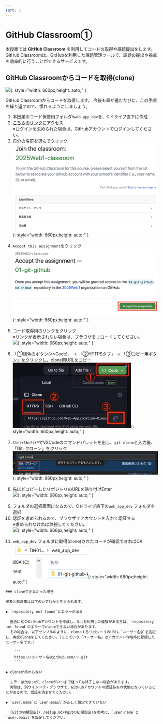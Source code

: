```yaml
---
sort: 3
---
```


# GitHub Classroom①

本授業では **GitHub Classroom** を利用してコードの取得や課題提出をします。
GitHub Classroomは、GitHubを利用した課題管理ツールで、課題の提出や採点を効率的に行うことができるサービスです。

## GitHub Classroomからコードを取得(clone)

![](./images/git_image_clone.jpg){: style="width: 660px;height: auto;" }

GitHub Classroomからコードを取得します。
今後も章が進むたびに、この手順を繰り返すので、慣れるようにしましょう。

1. 本授業のコード保管用フォルダ`¥web_app_dev`を、Cドライブ直下に作成
2. [こちらのリンク](https://classroom.github.com/a/bPW2aS9n)にアクセス<br>
   ※ログインを求められた場合は、GitHubアカウントでログインしてください。
3. 自分の名前を選んでクリック<br>
![](./images/join_the_classroom.png){: style="width: 660px;height: auto;" }<br><br>
4. `Accept this assignment`をクリック<br>
![](./images/accept-assignment.png){: style="width: 660px;height: auto;" }<br><br>
5. コード取得用のリンクをクリック<br>
   ※リンクが表示されない場合は、ブラウザをリロードしてください。<br>
![](./images/repository_link.png){: style="width: 660px;height: auto;" }<br><br>
6. 「①緑色のボタン(<>Code)」 → 「②HTTPSタブ」 → 「③コピー用ボタン」をクリックし、clone用URLをコピー<br>
![](./images/Aspose.Words.aedafcf0-3819-4263-af12-50337a38362b.013.jpeg){: style="width: 660px;height: auto;" }<br><br>
7. `Ctrl+Shift+P`でVSCodeのコマンドパレットを出し、`git clone`と入力後、「Git: クローン」をクリック<br>
   ![](./images/command-pallet.png){: style="width: 660px;height: auto;" }<br><br>
8. 先ほどコピーしたリポジトリのURLを貼り付けEnter<br>
![](./images/Aspose.Words.aedafcf0-3819-4263-af12-50337a38362b.017.png){: style="width: 660px;height: auto;" }<br><br>
9.  フォルダの選択画面になるので、Cドライブ直下の`web_app_dev` フォルダを選択
10.  認証を求められるので、ブラウザでアカウントを入れて認証する<br>
    ※求められなければ無視してください。<br>
    ![](./images/Aspose.Words.aedafcf0-3819-4263-af12-50337a38362b.018.jpeg){: style="width: 660px;height: auto;" }<br><br>
11.  `web_app_dev` フォルダに取得(clone)されたコードが確認できればOK<br>
    ![](./images/web_app_dev.png){: style="width: 660px;height: auto;" }

```note
### cloneできなかった場合

現象と解決策は以下のいずれかと考えられます。

◆ `repository not found`とエラーが出る

  過去に別のGitHubアカウントを作成し、Gitを利用した経験がある方は、`repository not found`のエラーでcloneできない場合があります。
  その場合は、以下サンプルのように、cloneするリポジトリのURLに`ユーザー名@`を追記し、再度cloneをしてください。(ここでいう「ユーザー名」はアカウント作成時に登録したユーザー名です。)

    ```
    https://ユーザー名@github.com/〜.git
    ```

◆ cloneが終わらない

  エラーは出ないが、cloneがいつまで経っても終了しない場合があります。
  実際は、別ウインドウ・ブラウザで、GitHubアカウントの認証待ちの状態になっていることがあるので、認証を済ませてください。

◆ `user.name`と`user.email`が正しく設定できていない

  [Gitの初期設定](./setup.md/#gitの初期設定)を参考に、`user.name`と`user.email`を設定してください。

```
